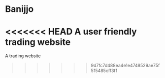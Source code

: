 # Banijjo
<<<<<<< HEAD
A user friendly trading website
=======
A trading website
>>>>>>> 9d7fc7d488ea4e1e4748529ae75f515485cff3f1
